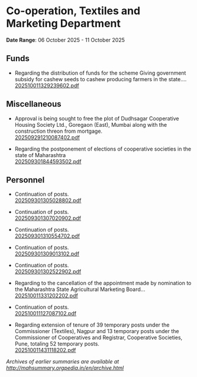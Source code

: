 # Co-operation, Textiles and Marketing Department

**Date Range**: 06 October 2025 - 11 October 2025


## Funds
- Regarding the distribution of funds for the scheme Giving government subsidy for cashew seeds to cashew producing farmers in the state....\
  [202510011329239602.pdf](https://gr.maharashtra.gov.in/Site/Upload/Government%20Resolutions/English/202510011329239602.pdf)

## Miscellaneous
- Approval is being sought to free the plot of Dudhsagar Cooperative Housing Society Ltd., Goregaon (East), Mumbai along with the construction threon from mortgage.\
  [202509291210087402.pdf](https://gr.maharashtra.gov.in/Site/Upload/Government%20Resolutions/English/202509291210087402....pdf)

- Regarding the postponement of elections of cooperative societies in the state of Maharashtra\
  [202509301844593502.pdf](https://gr.maharashtra.gov.in/Site/Upload/Government%20Resolutions/English/202509301844593502.pdf)

## Personnel
- Continuation of posts.\
  [202509301305028802.pdf](https://gr.maharashtra.gov.in/Site/Upload/Government%20Resolutions/English/202509301305028802.pdf)

- Continuation of posts.\
  [202509301307020902.pdf](https://gr.maharashtra.gov.in/Site/Upload/Government%20Resolutions/English/202509301307020902.pdf)

- Continuation of posts.\
  [202509301310554702.pdf](https://gr.maharashtra.gov.in/Site/Upload/Government%20Resolutions/English/202509301310554702.pdf)

- Continuation of posts.\
  [202509301309013102.pdf](https://gr.maharashtra.gov.in/Site/Upload/Government%20Resolutions/English/202509301309013102.pdf)

- Continuation of posts.\
  [202509301302522902.pdf](https://gr.maharashtra.gov.in/Site/Upload/Government%20Resolutions/English/202509301302522902.pdf)

- Regarding to the cancellation of the appointment made by nomination to the Maharashtra State Agricultural Marketing Board...\
  [202510011331202202.pdf](https://gr.maharashtra.gov.in/Site/Upload/Government%20Resolutions/English/202510011331202202.pdf)

- Continuation of posts.\
  [202510011127087102.pdf](https://gr.maharashtra.gov.in/Site/Upload/Government%20Resolutions/English/202510011127087102.pdf)

- Regarding extension of tenure of 39 temporary posts under the Commissioner (Textiles), Nagpur and 13 temporary posts under the Commissioner of Cooperatives and Registrar, Cooperative Societies, Pune, totaling 52 temporary posts.\
  [202510011431118202.pdf](https://gr.maharashtra.gov.in/Site/Upload/Government%20Resolutions/English/202510011431118202.pdf)


*Archives of earlier summaries are available at http://mahsummary.orgpedia.in/en/archive.html*